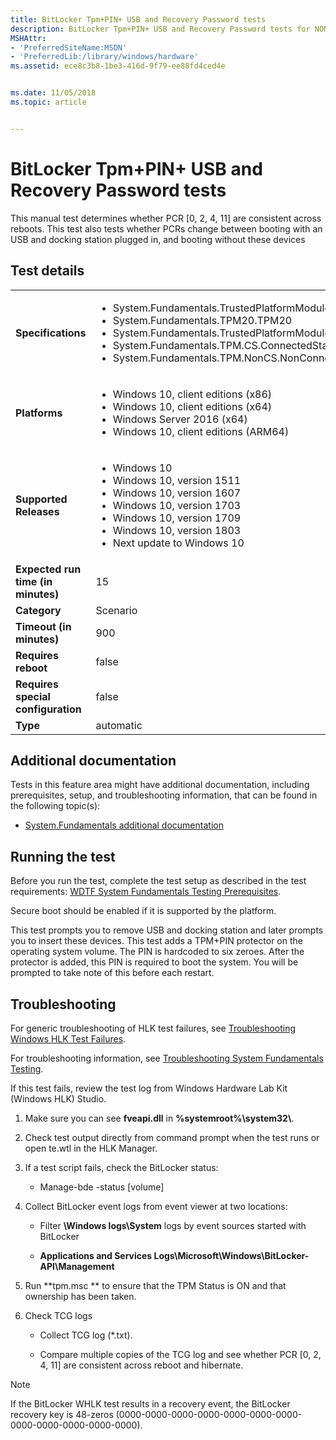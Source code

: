 ```yaml
---
title: BitLocker Tpm+PIN+ USB and Recovery Password tests
description: BitLocker Tpm+PIN+ USB and Recovery Password tests for NON ARM devices
MSHAttr:
- 'PreferredSiteName:MSDN'
- 'PreferredLib:/library/windows/hardware'
ms.assetid: ece8c3b8-1be3-416d-9f79-ee88fd4ced4e


ms.date: 11/05/2018
ms.topic: article


---
```


# BitLocker Tpm+PIN+ USB and Recovery Password tests


This manual test determines whether PCR \[0, 2, 4, 11\] are consistent across reboots. This test also tests whether PCRs change between booting with an USB and docking station plugged in, and booting without these devices

## Test details

|||
|---|---|
| **Specifications**  | <ul><li>System.Fundamentals.TrustedPlatformModule.TPMRequirements</li><li>System.Fundamentals.TPM20.TPM20</li><li>System.Fundamentals.TrustedPlatformModule.TPMEnablesFullUseThroughSystemFirmware</li><li>System.Fundamentals.TPM.CS.ConnectedStandby</li><li>System.Fundamentals.TPM.NonCS.NonConnectedStandby</li></ul> |  
| **Platforms**   | <ul><li>Windows 10, client editions (x86)</li><li>Windows 10, client editions (x64)</li><li>Windows Server 2016 (x64)</li><li>Windows 10, client editions (ARM64)</li></ul> |
| **Supported Releases** | <ul><li>Windows 10</li><li>Windows 10, version 1511</li><li>Windows 10, version 1607</li><li>Windows 10, version 1703</li><li>Windows 10, version 1709</li><li>Windows 10, version 1803</li><li>Next update to Windows 10</li></ul> |
|**Expected run time (in minutes)**| 15 |
|**Category**| Scenario |
|**Timeout (in minutes)**| 900 |
|**Requires reboot**| false |
|**Requires special configuration**| false |
|**Type**| automatic |



## <span id="Additional_documentation"></span><span id="additional_documentation"></span><span id="ADDITIONAL_DOCUMENTATION"></span>Additional documentation


Tests in this feature area might have additional documentation, including prerequisites, setup, and troubleshooting information, that can be found in the following topic(s):

-   [System.Fundamentals additional documentation](system-fundamentals-additional-documentation.md)

## <span id="Running_the_test"></span><span id="running_the_test"></span><span id="RUNNING_THE_TEST"></span>Running the test


Before you run the test, complete the test setup as described in the test requirements: [WDTF System Fundamentals Testing Prerequisites](wdtf-system-fundamentals-testing-prerequisites.md).

Secure boot should be enabled if it is supported by the platform.

This test prompts you to remove USB and docking station and later prompts you to insert these devices. This test adds a TPM+PIN protector on the operating system volume. The PIN is hardcoded to six zeroes. After the protector is added, this PIN is required to boot the system. You will be prompted to take note of this before each restart.

## <span id="Troubleshooting"></span><span id="troubleshooting"></span><span id="TROUBLESHOOTING"></span>Troubleshooting


For generic troubleshooting of HLK test failures, see [Troubleshooting Windows HLK Test Failures](../user/troubleshooting-windows-hlk-test-failures.md).

For troubleshooting information, see [Troubleshooting System Fundamentals Testing](troubleshooting-system-fundamentals-testing.md).

If this test fails, review the test log from Windows Hardware Lab Kit (Windows HLK) Studio.

1.  Make sure you can see **fveapi.dll** in **%systemroot%\\system32\\**.

2.  Check test output directly from command prompt when the test runs or open te.wtl in the HLK Manager.

3.  If a test script fails, check the BitLocker status:

    -   Manage-bde -status \[volume\]

4.  Collect BitLocker event logs from event viewer at two locations:

    -   Filter **\\Windows logs\\System** logs by event sources started with BitLocker

    -   **Applications and Services Logs\\Microsoft\\Windows\\BitLocker-API\\Management**

5.  Run **tpm.msc ** to ensure that the TPM Status is ON and that ownership has been taken.

6.  Check TCG logs

    -   Collect TCG log (\*.txt).

    -   Compare multiple copies of the TCG log and see whether PCR \[0, 2, 4, 11\] are consistent across reboot and hibernate.

> [!NOTE]
> 
> If the BitLocker WHLK test results in a recovery event, the BitLocker recovery key is 48-zeros (0000-0000-0000-0000-0000-0000-0000-0000-0000-0000-0000-0000).












